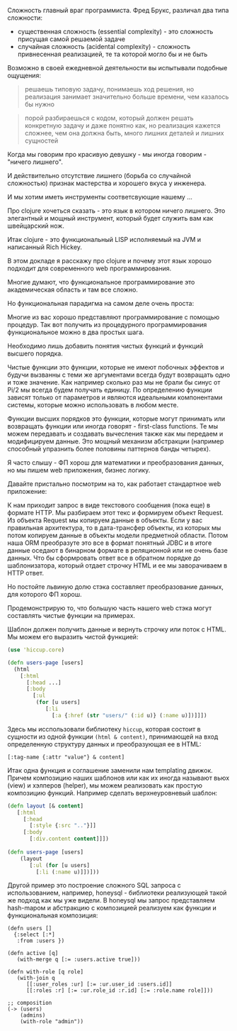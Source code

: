 
Сложность главный враг программиста.
Фред Брукс, различал два типа сложности:

* существенная сложность (essential complexity) - это сложность присущая самой решаемой задаче
* случайная сложность (acidental complexity) - сложность привнесенная реализацией, те та которой могло бы и не быть

Возможно в своей ежедневной деятельности вы испытывали подобные ощущения:

> решаешь типовую задачу, понимаешь ход решения, но реализация занимает значительно больше времени, чем казалось
бы нужно

> порой разбираешься с кодом, который должен решать конкретную задачу и даже понятно как, но реализация кажется сложнее, чем она должна быть, много лишних деталей и лишних сущностей

Когда мы говорим про красивую девушку - мы иногда говорим - "ничего лишнего". 

И действительно отсутствие лишнего (борьба со случайной сложностью) признак мастерства и хорошего вкуса у инженера. 

И мы хотим иметь инструменты соответсвующие нашему ...

Про clojure хочеться сказать - это язык в котором ничего лишнего. 
Это элегантный и мощный инструмент, который будет служить вам как швейцарский нож.

Итак clojure - это функциональный LISP исполняемый на JVM и написанный Rich Hickey.

В этом докладе я расскажу про clojure и почему этот язык хорошо подходит для современного web программирования.

Многие думают, что функциональное программирование это академическая область и там все сложно.

Но функциональная парадигма на самом деле очень проста:

Многие из вас хорошо представляют программирование с помощью процедур. Так вот получить из
процедурного программирования функциональное можно в два простых шага.

Необходимо лишь добавить понятия чистых функций и функций высшего порядка.

Чистые функции это функции, которые не имеют побочных эффектов и будучи вызванны с теми же аргументами
всегда будут возвращать одно и тоже значение. Как например сколько раз мы не брали бы синус от Pi/2 мы всегда будем получать единицу. По определению функции зависят только от параметров и являются идеальными компонентами системы, которые можно использовать в любом месте.

Функции высших порядков это функции, которые могут принимать или возвращать функции или иногда говорят - first-class functions. Те мы можем передавать и создавать вычесления также как мы передаем и модифицируем данные. Это мощный
механизм абстракции (например способный упразнить более половины паттернов банды четырех).

Я часто слышу - ФП хорош для математики и преобразования данных, но мы пишем web приложения, бизнес логику.

Давайте пристально посмотрим на то, как работает стандартное web приложение:

К нам приходит запрос в виде текстового сообщения (пока еще) в формате HTTP.
Мы разбираем этот текс и формируем объект Request.
Из объекта Request мы копируем данные в объекты. Если у вас правильная архитектура, то в дата-трансфер объекты,
из которых мы потом копируем данные в объекты модели предметной области. Потом наша ORM преобразуте это все в формат
понятный JDBC и в итоге данные оседают в бинарном формате в реляционной или не очень базе данных.
Что бы сформровать ответ все в обратном порядке до шаблонизатора, который отдает строчку HTML и ее мы заворачиваем
в HTTP ответ.

Но постойте львиную долю стэка составляет преобразование данных, для которого ФП хорош.

Продемонстрирую то, что большую часть нашего web стэка могут составлять чистые функции на примерах.

Шаблон должен получить данные и вернуть строчку или поток с HTML. Мы можем его выразить чистой функцией:

```clojure
(use 'hiccup.core)

(defn users-page [users]
  (html 
    [:html
      [:head ...]
      [:body
        [:ul
         (for [u users]
            [:li 
              [:a {:href (str "users/" (:id u)} (:name u)])]]])
```

Здесь мы исспользовали библиотеку `hiccup`, которая состоит в сущности из одной функции
`(html & content)`, принимающей на вход определенную структуру данных и преобразующая ее в HTML:

```
[:tag-name {:attr "value"} & content]
```

Итак одна функция и соглашение заменили нам templating движок. Причем композицию
наших шаблонов или как их иногда называют вьюх (view) и хэлперов (helper), 
мы можем реализовать как простую композицию функций.
Например сделать верхнеуровневый шаблон:

```clojure
(defn layout [& content]
   [:html
     [:head 
       [:style {:src ".."}]]
     [:body
       [:div.content content]]])
       
(defn users-page [users]
    (layout 
       [:ul (for [u users]
         [:li (:name u)]])]))
```

Другой пример это построение сложного SQL запроса с использованием,
например, honeysql - библиотеки реализующей такой же подход как мы уже видели.
В honeysql мы запрос представляем hash-mapом и абстракцию с композицией реализуем 
как функции и функциональная композиция:

```
(defn users []
  {:select [:*]  
   :from :users })

(defn active [q]
   (with-merge q [:= :users.active true]))
   
(defn with-role [q role]
   (with-join q 
      [[:user_roles :ur] [:= :ur.user_id :users.id]]
      [[:roles :r] [:= :ur.role_id :r.id] [:= :role.name role]]))

;; composition      
(-> (users)
    (admins)
    (with-role "admin"))
```




